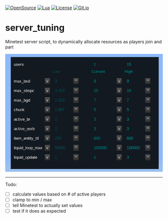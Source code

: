 [![OpenSource](https://img.shields.io/badge/Open-Source-orange.svg)](https://github.com/doyousketch2)  [![Lua](https://img.shields.io/badge/Lua-LuaJIT-blue.svg)](https://www.lua.org)  [![License](https://img.shields.io/badge/license-AGPL--v3-lightgrey.svg)](https://www.gnu.org/licenses/agpl-3.0.en.html)  [![Git.io](https://img.shields.io/badge/Git.io-vx7WF-233139.svg)](https://git.io/vx7WF)  

# server_tuning
Minetest server script, to dynamically allocate resources as players join and part  

![image](https://raw.githubusercontent.com/doyousketch2/server_tuning/master/screenshot.png)  

---

Todo:  
- [ ] calculate values based on # of active players  
- [ ] clamp to min / max  
- [ ] tell Minetest to actually set values  
- [ ] test if it does as expected  
